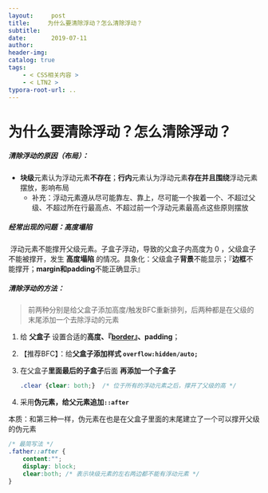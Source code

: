 ```yaml
---
layout:     post
title:     为什么要清除浮动？怎么清除浮动？
subtitle:  
date:       2019-07-11
author:     
header-img: 
catalog: true
tags:
    - < CSS相关内容 >
    - < LTN2 >
typora-root-url: ..
---
```




# 为什么要清除浮动？怎么清除浮动？

##### 清除浮动的原因（布局）：

- **块级**元素认为浮动元素**不存在**；**行内**元素认为浮动元素**存在并且围绕**浮动元素摆放，影响布局
    - 补充：浮动元素遵从尽可能靠左、靠上，尽可能一个挨着一个、不超过父级、不超过所在行最高点、不超过前一个浮动元素最高点这些原则摆放

##### 经常出现的问题：高度塌陷

​	浮动元素不能撑开父级元素。子盒子浮动，导致的父盒子内高度为 0 ，父级盒子不能被撑开，发生 **高度塌陷** 的情况。具象化：父级盒子**背景**不能显示；『**边框**不能撑开；**margin和padding**不能正确显示』



##### 清除浮动的方法：

> 前两种分别是给父盒子添加高度/触发BFC重新排列，后两种都是在父级的末尾添加一个去除浮动的元素

1. 给 **父盒子** 设置合适的**高度、『<u>border</u>』、padding**；

2. 【推荐BFC】：给**父盒子添加样式  `overflow:hidden/auto;`**

3. 在父盒子**里面最后的子盒子**后面 **再添加一个子盒子**

    ```css
    .clear {clear: both;}  /* 位于所有的浮动元素之后，撑开了父级的高 */
    ```

4. 采用**伪元素，给父元素追加`::after`**

本质：和第三种一样，伪元素在也是在父盒子里面的末尾建立了一个可以撑开父级的伪元素

```css
/* 最简写法 */
.father::after {
    content:"";
    display: block;
    clear:both; /* 表示块级元素的左右两边都不能有浮动元素 */
}
```



